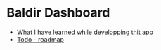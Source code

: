 # Baldir Dashboard

- [What I have learned while developping thit app](docs/Learning_path.md)
- [Todo - roadmap](docs/Todo.md)